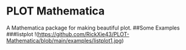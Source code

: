 # PLOT Mathematica
 A Mathematica package for making beautiful plot.
##Some Examples
###listplot
!(https://github.com/RickXie43/PLOT-Mathematica/blob/main/examples/listplot1.jpg)
